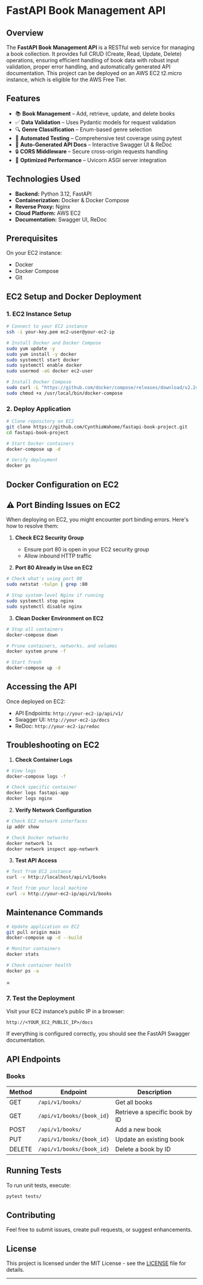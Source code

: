 # FastAPI Book Management API

## Overview

The **FastAPI Book Management API** is a RESTful web service for managing a book collection. It provides full CRUD (Create, Read, Update, Delete) operations, ensuring efficient handling of book data with robust input validation, proper error handling, and automatically generated API documentation. This project can be deployed on an AWS EC2 t2.micro instance, which is eligible for the AWS Free Tier.

## Features

- 📚 **Book Management** – Add, retrieve, update, and delete books
- ✅ **Data Validation** – Uses Pydantic models for request validation
- 🔍 **Genre Classification** – Enum-based genre selection
- 🧪 **Automated Testing** – Comprehensive test coverage using pytest
- 📝 **Auto-Generated API Docs** – Interactive Swagger UI & ReDoc
- 🔒 **CORS Middleware** – Secure cross-origin requests handling
- 🚀 **Optimized Performance** – Uvicorn ASGI server integration

## Technologies Used

- **Backend:** Python 3.12, FastAPI
- **Containerization:** Docker & Docker Compose
- **Reverse Proxy:** Nginx
- **Cloud Platform:** AWS EC2
- **Documentation:** Swagger UI, ReDoc

## Prerequisites

On your EC2 instance:
- Docker
- Docker Compose
- Git

## EC2 Setup and Docker Deployment

### 1. EC2 Instance Setup

```bash
# Connect to your EC2 instance
ssh -i your-key.pem ec2-user@your-ec2-ip

# Install Docker and Docker Compose
sudo yum update -y
sudo yum install -y docker
sudo systemctl start docker
sudo systemctl enable docker
sudo usermod -aG docker ec2-user

# Install Docker Compose
sudo curl -L "https://github.com/docker/compose/releases/download/v2.24.0/docker-compose-$(uname -s)-$(uname -m)" -o /usr/local/bin/docker-compose
sudo chmod +x /usr/local/bin/docker-compose
```

### 2. Deploy Application

```bash
# Clone repository on EC2
git clone https://github.com/CynthiaWahome/fastapi-book-project.git
cd fastapi-book-project

# Start Docker containers
docker-compose up -d

# Verify deployment
docker ps
```

## Docker Configuration on EC2


## ⚠️ Port Binding Issues on EC2

When deploying on EC2, you might encounter port binding errors. Here's how to resolve them:

1. **Check EC2 Security Group**
   - Ensure port 80 is open in your EC2 security group
   - Allow inbound HTTP traffic

2. **Port 80 Already in Use on EC2**
```bash
# Check what's using port 80
sudo netstat -tulpn | grep :80

# Stop system-level Nginx if running
sudo systemctl stop nginx
sudo systemctl disable nginx
```

3. **Clean Docker Environment on EC2**
```bash
# Stop all containers
docker-compose down

# Prune containers, networks, and volumes
docker system prune -f

# Start fresh
docker-compose up -d
```

## Accessing the API

Once deployed on EC2:
- API Endpoints: `http://your-ec2-ip/api/v1/`
- Swagger UI: `http://your-ec2-ip/docs`
- ReDoc: `http://your-ec2-ip/redoc`

## Troubleshooting on EC2

1. **Check Container Logs**
```bash
# View logs
docker-compose logs -f

# Check specific container
docker logs fastapi-app
docker logs nginx
```

2. **Verify Network Configuration**
```bash
# Check EC2 network interfaces
ip addr show

# Check Docker networks
docker network ls
docker network inspect app-network
```

3. **Test API Access**
```bash
# Test from EC2 instance
curl -v http://localhost/api/v1/books

# Test from your local machine
curl -v http://your-ec2-ip/api/v1/books
```

## Maintenance Commands

```bash
# Update application on EC2
git pull origin main
docker-compose up -d --build

# Monitor containers
docker stats

# Check container health
docker ps -a
```
=

### 7. Test the Deployment

Visit your EC2 instance’s public IP in a browser:

```
http://<YOUR_EC2_PUBLIC_IP>/docs
```

If everything is configured correctly, you should see the FastAPI Swagger documentation.

## API Endpoints

### Books

| Method | Endpoint                 | Description |
|--------|--------------------------|-------------|
| GET    | `/api/v1/books/`         | Get all books |
| GET    | `/api/v1/books/{book_id}` | Retrieve a specific book by ID |
| POST   | `/api/v1/books/`         | Add a new book |
| PUT    | `/api/v1/books/{book_id}` | Update an existing book |
| DELETE | `/api/v1/books/{book_id}` | Delete a book by ID |

## Running Tests

To run unit tests, execute:

```bash
pytest tests/
```

## Contributing

Feel free to submit issues, create pull requests, or suggest enhancements.

## License

This project is licensed under the MIT License - see the [LICENSE](LICENSE) file for details.

---

